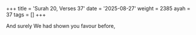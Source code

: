 +++
title = 'Surah 20, Verses 37'
date = '2025-08-27'
weight = 2385
ayah = 37
tags = []
+++

And surely We had shown you favour before,
